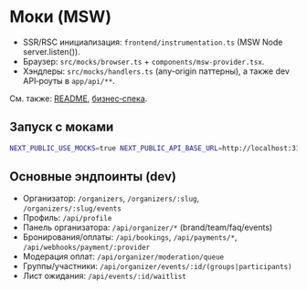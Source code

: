 # Моки (MSW)

- SSR/RSC инициализация: `frontend/instrumentation.ts` (MSW Node server.listen()).
- Браузер: `src/mocks/browser.ts` + `components/msw-provider.tsx`.
- Хэндлеры: `src/mocks/handlers.ts` (any-origin паттерны), а также dev API‑роуты в `app/api/**`.

См. также: [README](../README.md), [бизнес‑спека](./AquaStream_Business_Spec_v1.1.md).

## Запуск с моками

```bash
NEXT_PUBLIC_USE_MOCKS=true NEXT_PUBLIC_API_BASE_URL=http://localhost:3101 PORT=3101 pnpm dev
```

## Основные эндпоинты (dev)

- Организатор: `/organizers`, `/organizers/:slug`, `/organizers/:slug/events`
- Профиль: `/api/profile`
- Панель организатора: `/api/organizer/*` (brand/team/faq/events)
- Бронирования/оплаты: `/api/bookings`, `/api/payments/*`, `/api/webhooks/payment/:provider`
- Модерация оплат: `/api/organizer/moderation/queue`
- Группы/участники: `/api/organizer/events/:id/(groups|participants)`
- Лист ожидания: `/api/events/:id/waitlist`
